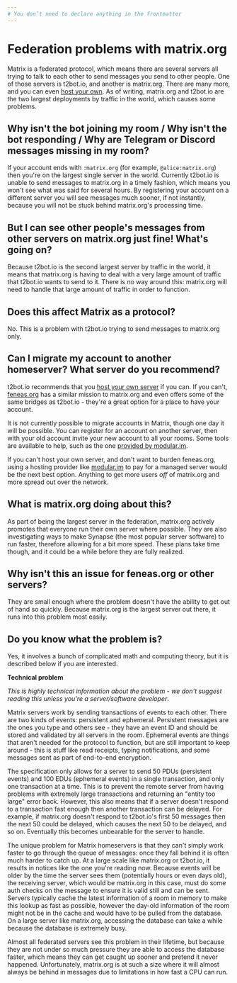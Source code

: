 ```yaml
---
# You don’t need to declare anything in the frontmatter
---
```


# Federation problems with matrix.org

Matrix is a federated protocol, which means there are several servers all trying to talk to each other to send messages
you send to other people. One of those servers is t2bot.io, and another is matrix.org. There are many more, and you can
even [host your own](https://matrix.org/docs/guides/installing-synapse). As of writing, matrix.org and t2bot.io are the
two largest deployments by traffic in the world, which causes some problems.

## Why isn't the bot joining my room / Why isn't the bot responding / Why are Telegram or Discord messages missing in my room?

If your account ends with `:matrix.org` (for example, `@alice:matrix.org`) then you're on the largest single server in
the world. Currently t2bot.io is unable to send messages to matrix.org in a timely fashion, which means you won't see
what was said for several hours. By registering your account on a different server you will see messages much sooner,
if not instantly, because you will not be stuck behind matrix.org's processing time.

## But I can see other people's messages from other servers on matrix.org just fine! What's going on?

Because t2bot.io is the second largest server by traffic in the world, it means that matrix.org is having to deal with
a very large amount of traffic that t2bot.io wants to send to it. There is no way around this: matrix.org will need to
handle that large amount of traffic in order to function.

## Does this affect Matrix as a protocol?

No. This is a problem with t2bot.io trying to send messages to matrix.org only.

## Can I migrate my account to another homeserver? What server do you recommend?

t2bot.io recommends that you [host your own server](https://matrix.org/docs/guides/installing-synapse) if you can. If you
can't, [feneas.org](https://feneas.org/) has a similar mission to matrix.org and even offers some of the same bridges as
t2bot.io - they're a great option for a place to have your account.

It is not currently possible to migrate accounts in Matrix, though one day it will be possible. You can register for an
account on another server, then with your old account invite your new account to all your rooms. Some tools are available
to help, such as the one [provided by modular.im](https://modular.im/tools/matrix-migration).

If you can't host your own server, and don't want to burden feneas.org, using a hosting provider like [modular.im](https://modular.im/)
to pay for a managed server would be the next best option. Anything to get more users *off* of matrix.org and more spread
out over the network.

## What is matrix.org doing about this?

As part of being the largest server in the federation, matrix.org actively promotes that everyone run their own server
where possible. They are also investigating ways to make Synapse (the most popular server software) to run faster, therefore
allowing for a bit more speed. These plans take time though, and it could be a while before they are fully realized.

## Why isn't this an issue for feneas.org or other servers?

They are small enough where the problem doesn't have the ability to get out of hand so quickly. Because matrix.org is the
largest server out there, it runs into this problem most easily.

## Do you know what the problem is?

Yes, it involves a bunch of complicated math and computing theory, but it is described below if you are interested.

**Technical problem**

*This is highly technical information about the problem - we don't suggest reading this unless you're a server/software
developer*.

Matrix servers work by sending transactions of events to each other. There are two kinds of events: persistent and ephemeral.
Persistent messages are the ones you type and others see - they have an event ID and should be stored and validated by all
servers in the room. Ephemeral events are things that aren't needed for the protocol to function, but are still important to
keep around - this is stuff like read receipts, typing notifications, and some messages sent as part of end-to-end encryption.

The specification only allows for a server to send 50 PDUs (persistent events) and 100 EDUs (ephemeral events) in a single
transaction, and only one transaction at a time. This is to prevent the remote server from having problems with extremely large
transactions and returning an "entity too large" error back. However, this also means that if a server doesn't respond to a
transaction fast enough then another transaction can be delayed. For example, if matrix.org doesn't respond to t2bot.io's first
50 messages then the next 50 could be delayed, which causes the next 50 to be delayed, and so on. Eventually this becomes
unbearable for the server to handle.

The unique problem for Matrix homeservers is that they can't simply work faster to go through the queue of messages: once they
fall behind it is often much harder to catch up. At a large scale like matrix.org or t2bot.io, it results in notices like the
one you're reading now. Because events will be older by the time the server sees them (potentially hours or even days old), the
receiving server, which would be matrix.org in this case, must do some auth checks on the message to ensure it is valid still
and can be sent. Servers typically cache the latest information of a room in memory to make this lookup as fast as possible,
however the day-old information of the room might not be in the cache and would have to be pulled from the database. On a large
server like matrix.org, accessing the database can take a while because the database is extremely busy.

Almost all federated servers see this problem in their lifetime, but because they are not under so much pressure they are able
to access the database faster, which means they can get caught up sooner and pretend it never happened. Unfortunately, matrix.org
is at such a size where it will almost always be behind in messages due to limitations in how fast a CPU can run.
